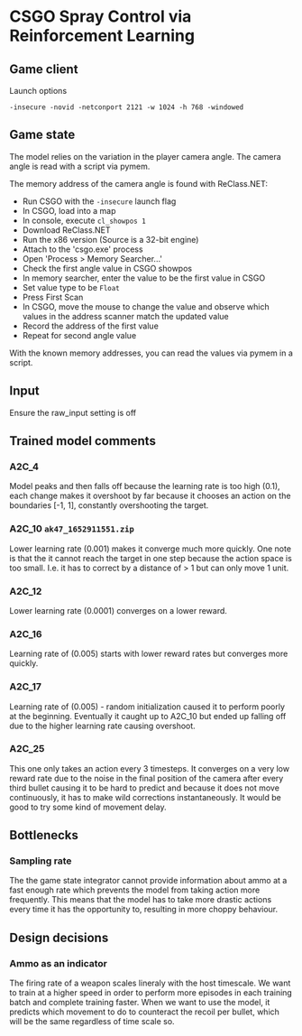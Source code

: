 # CSGO Spray Control via Reinforcement Learning

## Game client
Launch options
```
-insecure -novid -netconport 2121 -w 1024 -h 768 -windowed
```

## Game state
The model relies on the variation in the player camera angle. The camera angle is 
read with a script via pymem. 

The memory address of the camera angle is found with ReClass.NET:
- Run CSGO with the `-insecure` launch flag
- In CSGO, load into a map
- In console, execute `cl_showpos 1`
- Download ReClass.NET
- Run the x86 version (Source is a 32-bit engine)
- Attach to the 'csgo.exe' process
- Open 'Process > Memory Searcher...'
- Check the first angle value in CSGO showpos
- In memory searcher, enter the value to be the first value in CSGO
- Set value type to be `Float`
- Press First Scan
- In CSGO, move the mouse to change the value and observe which values in the address scanner match the updated value
- Record the address of the first value
- Repeat for second angle value

With the known memory addresses, you can read the values via pymem in a script.

## Input
Ensure the raw_input setting is off

## Trained model comments
### A2C_4
Model peaks and then falls off because the learning rate is too high (0.1), each change makes it overshoot by far because it chooses an action on the boundaries [-1, 1], constantly overshooting the target.

### A2C_10 `ak47_1652911551.zip`
Lower learning rate (0.001) makes it converge much more quickly. One note is that the it cannot reach the target in one step because the action space is too small. I.e. it has to correct by a distance of > 1 but can only move 1 unit.

### A2C_12
Lower learning rate (0.0001) converges on a lower reward.

### A2C_16
Learning rate of (0.005) starts with lower reward rates but converges more quickly.

### A2C_17
Learning rate of (0.005) - random initialization caused it to perform poorly at the beginning. Eventually it caught up to A2C_10 but ended up falling off due to the higher learning rate causing overshoot.

### A2C_25
This one only takes an action every 3 timesteps. It converges on a very low reward rate due to the noise in the final position of the camera after every third bullet causing it to be hard to predict and because it does not move continuously, it has to make wild corrections instantaneously. It would be good to try some kind of movement delay.

## Bottlenecks
### Sampling rate
The the game state integrator cannot provide information about ammo at a fast enough rate which prevents the model from taking action more frequently. This means that the model has to take more drastic actions every time it has the opportunity to, resulting in more choppy behaviour.

## Design decisions
### Ammo as an indicator
The firing rate of a weapon scales lineraly with the host timescale. We want to train at a higher speed in order to perform more episodes in each training batch and complete training faster. When we want to use the model, it predicts which movement to do to counteract the recoil per bullet, which will be the same regardless of time scale so.